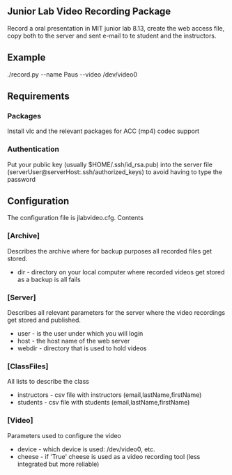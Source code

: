 ## Junior Lab Video Recording Package

Record a oral presentation in MIT junior lab 8.13, create the web access file, copy both to the server and sent e-mail to te student and the instructors.

## Example

./record.py --name Paus --video /dev/video0


## Requirements

### Packages

Install vlc and the relevant packages for ACC (mp4) codec support

### Authentication

Put your public key (usually $HOME/.ssh/id_rsa.pub) into the server file (serverUser@serverHost:.ssh/authorized_keys) to avoid having to type the password

## Configuration

The configuration file is jlabvideo.cfg. Contents

### [Archive]
Describes the archive where for backup purposes all recorded files get stored.
* dir - directory on your local computer where recorded videos get stored as a backup is all fails

### [Server]
Describes all relevant parameters for the server where the video recordings get stored and published.
* user - is the user under which you will login
* host - the host name of the web server
* webdir - directory that is used to hold videos

### [ClassFiles]
All lists to describe the class
* instructors - csv file with instructors (email,lastName,firstName)
* students - csv file with students (email,lastName,firstName)

### [Video]
Parameters used to configure the video
* device - which device is used: /dev/video0, etc.
* cheese - if 'True' cheese is used as a video recording tool (less integrated but more reliable)
